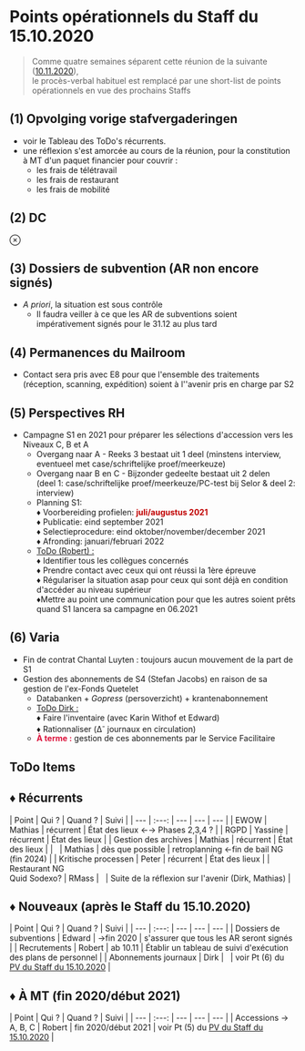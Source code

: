<link rel="stylesheet" href="https://newdevprojects.github.io/S2/S2.css">
<link rel="stylesheet" href="S2.css">

# Points opérationnels du Staff du 15.10.2020

> Comme quatre semaines séparent cette réunion de la suivante ([10.11.2020](https://newdevprojects.github.io/S2/Staff_20201110/20201110_Staff_Agenda.html)),<br>le procès-verbal habituel est remplacé par une short-list de points opérationnels en vue des prochains Staffs

## (1) Opvolging vorige stafvergaderingen

* voir le Tableau des ToDo's récurrents.
* une réflexion s'est amorcée au cours de la réunion, pour la constitution à MT d'un paquet financier pour couvrir :
    * les frais de télétravail
    * les frais de restaurant
    * les frais de mobilité

## (2) DC

&otimes;

## (3) Dossiers de subvention (AR non encore signés)

* *A priori*, la situation est sous contrôle
    * Il faudra veiller à ce que les AR de subventions soient impérativement signés pour le 31.12 au plus tard

## (4) Permanences du Mailroom

* Contact sera pris avec E8 pour que l'ensemble des traitements (réception, scanning, expédition) soient à l''avenir pris en charge par S2

## (5) Perspectives RH

* Campagne S1 en 2021 pour préparer les sélections d'accession vers les Niveaux C, B et A
    * Overgang naar A - Reeks 3 bestaat uit 1 deel (minstens interview, eventueel met
case/schriftelijke proef/meerkeuze)
    * Overgang naar B en C - Bijzonder gedeelte bestaat uit 2 delen<br>(deel 1:
case/schriftelijke proef/meerkeuze/PC-test bij Selor & deel 2: interview)
    * Planning S1:<br>&#9830; Voorbereiding profielen: <font color="crison"><b>juli/augustus 2021</b></font><br>&#9830; Publicatie: eind september 2021<br>&#9830; Selectieprocedure: eind oktober/november/december 2021<br>&#9830; Afronding: januari/februari 2022
    * <u>ToDo (Robert) :</u><br>&#9830; Identifier tous les collègues concernés<br>&#9830; Prendre contact avec ceux qui ont réussi la 1ère épreuve<br>&#9830; Régulariser la situation asap pour ceux qui sont déjà en condition d'accéder au niveau supérieur<br>&#9830;Mettre au point une communication pour que les autres soient prêts quand S1 lancera sa campagne en 06.2021

## (6) Varia

* Fin de contrat Chantal Luyten : toujours aucun mouvement de la part de S1
* Gestion des abonnements de S4 (Stefan Jacobs) en raison de sa gestion de l'ex-Fonds Quetelet
    * Databanken + *Gopress* (persoverzicht) + krantenabonnement
    * <u>ToDo Dirk :</u><br>&#9830; Faire l'inventaire (avec Karin Withof et Edward)<br>&#9830; Rationnaliser (&Delta;<sup>-</sup>  journaux en circulation)
    * <font color="crimson"><b>&Agrave; terme :</b></font> gestion de ces abonnements par le Service Facilitaire


## ToDo Items

## &#9830; Récurrents

| Point | Qui ? | Quand ? | Suivi |
| --- | :---: | --- | --- | --- |
| EWOW | Mathias | récurrent | &Eacute;tat des lieux &#8592;&#8594; Phases 2,3,4 ? |
| RGPD | Yassine | récurrent | &Eacute;tat des lieux |
| Gestion des archives | Mathias | récurrent | &Eacute;tat des lieux |
| &nbsp; | Mathias | dès que possible | retroplanning &#8592;fin de bail NG (fin 2024) |
| Kritische processen | Peter | récurrent | &Eacute;tat des lieux |
| Restaurant NG<br>Quid Sodexo? | RMass | &nbsp; | Suite de la réflexion sur l'avenir (Dirk, Mathias) |

## &#9830; Nouveaux (après le Staff du 15.10.2020)

| Point | Qui ? | Quand ? | Suivi |
| --- | :---: | --- | --- | --- |
| Dossiers de subventions | Edward | &#8594;fin 2020 | s'assurer que tous les AR seront signés |
| Recrutements | Robert | ab 10.11 | &Eacute;tablir un tableau de suivi d'exécution des plans de personnel |
| Abonnements journaux | Dirk | &nbsp; | voir Pt (6) du [PV du Staff du 15.10.2020](https://newdevprojects.github.io/S2/Staff_20201015/20201015_Staff_PV.html#6-varia) |

## &#9830; &Agrave; MT (fin 2020/début 2021)

| Point | Qui ? | Quand ? | Suivi |
| --- | :---: | --- | --- | --- |
| Accessions &#8594; A, B, C | Robert | fin 2020/début 2021 | voir Pt (5) du [PV du Staff du 15.10.2020](https://newdevprojects.github.io/S2/Staff_20201015/20201015_Staff_PV.html#5-perspectives-rh) |

